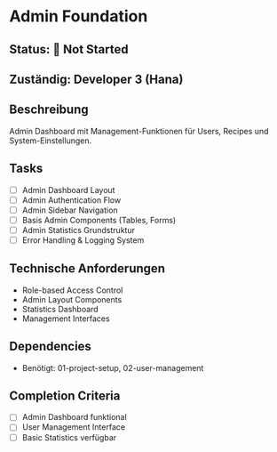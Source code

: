# Admin Foundation

## Status: 🔄 Not Started

## Zuständig: Developer 3 (Hana)

## Beschreibung
Admin Dashboard mit Management-Funktionen für Users, Recipes und System-Einstellungen.

## Tasks
- [ ] Admin Dashboard Layout
- [ ] Admin Authentication Flow
- [ ] Admin Sidebar Navigation
- [ ] Basis Admin Components (Tables, Forms)
- [ ] Admin Statistics Grundstruktur
- [ ] Error Handling & Logging System

## Technische Anforderungen
- Role-based Access Control
- Admin Layout Components
- Statistics Dashboard
- Management Interfaces

## Dependencies
- Benötigt: 01-project-setup, 02-user-management

## Completion Criteria
- [ ] Admin Dashboard funktional
- [ ] User Management Interface
- [ ] Basic Statistics verfügbar
